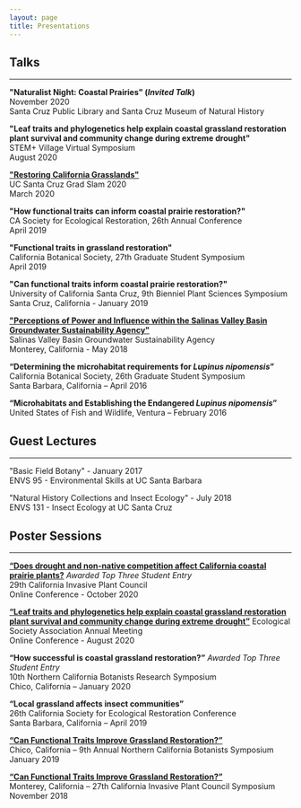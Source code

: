 ```yaml
---
layout: page
title: Presentations
---
```

## Talks
--------------------
**"Naturalist Night: Coastal Prairies" (*Invited Talk*)**  
November 2020  
Santa Cruz Public Library and Santa Cruz Museum of Natural History  

**"Leaf traits and phylogenetics help explain coastal grassland restoration plant survival and community change during extreme drought"**  
STEM+ Village Virtual Symposium  
August 2020  

**["Restoring California Grasslands"](https://youtu.be/TFtuxyul_-s)**  
UC Santa Cruz Grad Slam 2020  
March 2020

**"How functional traits can inform coastal prairie restoration?"**  
CA Society for Ecological Restoration, 26th Annual Conference  
April 2019  

**"Functional traits in grassland restoration"**  
California Botanical Society, 27th Graduate Student Symposium  
April 2019 

**"Can functional traits inform coastal prairie restoration?"**                                                                         
University of California Santa Cruz, 9th Bienniel Plant Sciences Symposium                                 
Santa Cruz, California - January 2019

**["Perceptions of Power and Influence within the Salinas Valley Basin Groundwater Sustainability Agency"](https://cpb-us-e1.wpmucdn.com/sites.ucsc.edu/dist/e/483/files/2018/06/Final-Project-Presentation-279hr8u.pdf)**                              
Salinas Valley Basin Groundwater Sustainability Agency                                                                           
Monterey, California - May 2018

**“Determining the microhabitat requirements for *Lupinus nipomensis*”**          
California Botanical Society, 26th Graduate Student Symposium       
Santa Barbara, California – April 2016 

**“Microhabitats and Establishing the Endangered *Lupinus nipomensis*”**         
United States of Fish and Wildlife, Ventura – February 2016

## Guest Lectures
--------------------
"Basic Field Botany" - January 2017  
ENVS 95 - Environmental Skills at UC Santa Barbara

"Natural History Collections and Insect Ecology" - July 2018  
ENVS 131 - Insect Ecology at UC Santa Cruz

## Poster Sessions
--------------------
**[“Does drought and non-native competition affect California coastal prairie plants?](https://www.researchgate.net/deref/http%3A%2F%2Fdx.doi.org%2F10.13140%2FRG.2.2.34337.84329?_sg%5B0%5D=3uB10nmDg7FDOAe9K1n9KuQ5mHM_FWZCJ_JVBEQJ1VumXh4xcVahGnCjNUyB2YTV5n3oRWN4kQTbC5aQvgF6ffm5OA.x8sQqfkU7nm8jo0O5QTfx6DF5gKTCkHE3sjMArR9icVWSisZHf9YMjEK-Hm9wHhSMHHBjgqkz1hdww2wuRe5Yw)** *Awarded Top Three Student Entry*  
29th California Invasive Plant Council    
Online Conference - October 2020 

**[“Leaf traits and phylogenetics help explain coastal grassland restoration plant survival and community change during extreme drought”](https://www.researchgate.net/deref/http%3A%2F%2Fdx.doi.org%2F10.13140%2FRG.2.2.28095.74407?_sg%5B0%5D=NVyTXskUAy9WInyBf1fgriT16v9m4jJ7ZKeQiLXPme6VUtbtf0kAe-fqJGBqn3wCK4f-grmI5kzJ3zt_bnsrFyJjpw.-Qr1D7uvTXHSHsy2_d7OSBriICqO8gZ8s21rE4qaSDN1WaOXMVuI3-oD6bctnlMr53-9KOIPmIvpaDPaqW6-Xw)**
Ecological Society Association Annual Meeting  
Online Conference - August 2020  

**“How successful is coastal grassland restoration?”** *Awarded Top Three Student Entry*  
10th Northern California Botanists Research Symposium  
Chico, California – January 2020  

**“Local grassland affects insect communities”**  
26th California Society for Ecological Restoration Conference  
Santa Barbara, California – April 2019

**[“Can Functional Traits Improve Grassland Restoration?”](http://www.norcalbotanists.org/files/NCB_2019_Poster15_LuongJ.pdf)**                
Chico, California – 9th Annual Northern California Botanists Symposium                                        
January 2019

**[“Can Functional Traits Improve Grassland Restoration?”](https://www.researchgate.net/deref/http%3A%2F%2Fdx.doi.org%2F10.13140%2FRG.2.2.12996.24968?_sg%5B0%5D=7ulXLOkd4vNNM1awS0khyhDz-vk5uwcpSTBz_wUQMyzZzTilwqDJoLp8GQgsiMDG3eTncliEb0ES10FA94SWSdgmKA.z7spsbrlWnsJCWT2m8_qAfORJDvH5MqVk0QnR1Zz4XqN7_35OPv665kFkv0wCbRC_lCLi5KtpEfsHfOGqIWISg)**                                      
Monterey, California – 27th California Invasive Plant Council Symposium                    
November 2018
